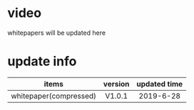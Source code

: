 # video
whitepapers will be updated here

# update info

items | version |  updated time  
:-: | :-: | :-: | 
whitepaper(compressed)| V1.0.1 | 2019-6-28